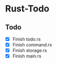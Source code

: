 # Rust-Todo

## Todo
- [x] Finish todo.rs
- [x] Finish command.rs
- [x] Finish storage.rs
- [x] Finish main.rs
